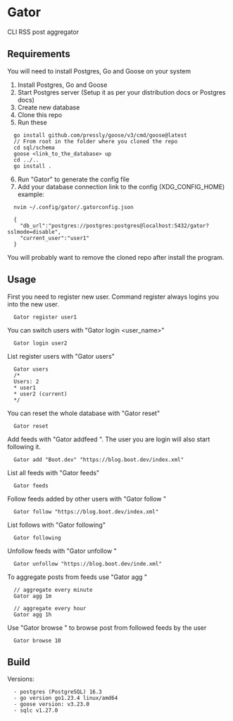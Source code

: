 # Gator

CLI RSS post aggregator

## Requirements

You will need to install Postgres, Go and Goose on your system

1. Install Postgres, Go and Goose
2. Start Postgres server (Setup it as per your distribution docs or Postgres docs)
3. Create new database
4. Clone this repo
5. Run these
```
  go install github.com/pressly/goose/v3/cmd/goose@latest
  // From root in the folder where you cloned the repo
  cd sql/schema
  goose <link_to_the_database> up
  cd ../..
  go install .
```
6. Run "Gator" to generate the config file
7. Add your database connection link to the config (XDG_CONFIG_HOME) example:
```
  nvim ~/.config/gator/.gatorconfig.json

  {
    "db_url":"postgres://postgres:postgres@localhost:5432/gator?sslmode=disable",
    "current_user":"user1"
  }
```

You will probably want to remove the cloned repo after install the program.

## Usage

First you need to register new user. Command register always logins you into the new user.

```
  Gator register user1
```

You can switch users with "Gator login <user_name>"

```
  Gator login user2
```

List register users with "Gator users"

```
  Gator users
  /*
  Users: 2
  * user1
  * user2 (current)
  */
```

You can reset the whole database with "Gator reset"

```
  Gator reset
```

Add feeds with "Gator addfeed <name> <url>". The user you are login will also start following it.

```
  Gator add "Boot.dev" "https://blog.boot.dev/index.xml"
```

List all feeds with "Gator feeds"

```
  Gator feeds
```

Follow feeds added by other users with "Gator follow <url>"

```
  Gator follow "https://blog.boot.dev/index.xml"
```

List follows with "Gator following"

```
  Gator following
```

Unfollow feeds with "Gator unfollow <url>"

```</url>
  Gator unfollow "https://blog.boot.dev/inde.xml"
```

To aggregate posts from feeds use "Gator agg <interval>"

```
  // aggregate every minute
  Gator agg 1m

  // aggregate every hour
  Gator agg 1h
```

Use "Gator browse <limit>" to browse post from followed feeds by the user 

```
  Gator browse 10
```

## Build

Versions:
```
  - postgres (PostgreSQL) 16.3
  - go version go1.23.4 linux/amd64
  - goose version: v3.23.0
  - sqlc v1.27.0
```
